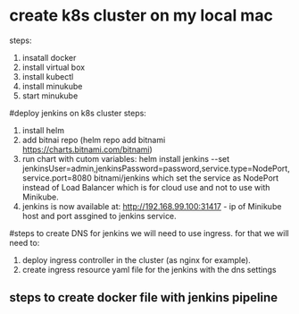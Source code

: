 # create k8s cluster on my local mac
steps:
1. insatall docker
2. install virtual box
3. install kubectl
4. install minukube
5. start minukube 

#deploy jenkins on k8s cluster
steps:
1. install helm
2. add bitnai repo (helm repo add bitnami https://charts.bitnami.com/bitnami)
3. run chart with cutom variables: helm install jenkins --set jenkinsUser=admin,jenkinsPassword=password,service.type=NodePort,service.port=8080 bitnami/jenkins
   which set the service as NodePort instead of Load Balancer which is for cloud use and not to use with Minikube. 
4. jenkins is now available at: http://192.168.99.100:31417 - ip of Minikube host and port assgined to jenkins service.

#steps to create DNS for jenkins
we will need to use ingress. for that we will need to: 
1. deploy ingress controller in the cluster (as nginx for example).
2. create ingress resource yaml file for the jenkins with the dns settings

## steps to create docker file with jenkins pipeline


